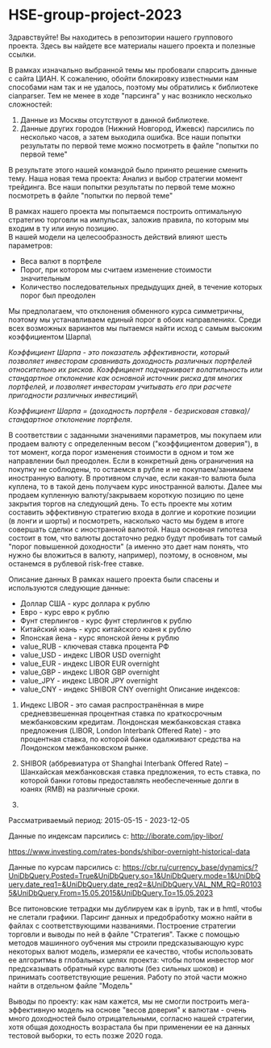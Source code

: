 # HSE-group-project-2023
Здравствуйте! Вы находитесь в репозитории нашего группового проекта. Здесь вы найдете все материалы нашего проекта и полезные ссылки. 

В рамках изначально выбранной темы мы пробовали спарсить данные с сайта ЦИАН. К сожалению, обойти блокировку известными нам способами нам так и не удалось, поэтому мы обратились к библиотеке cianparser.
Тем не менее в ходе "парсинга" у нас возникло несколько сложностей: 
1. Данные из Москвы отсутствуют в данной библиотеке.
2. Данные других городов (Нижний Новгород, Ижевск) парсились по несколько часов, а затем выходила ошибка. Все наши попытки результаты по первой теме можно посмотреть в файле "попытки по первой теме"

В результате этого нашей командой было принято решение сменить тему. Наша новая тема проекта: 
Анализ и выбор стратегии момент трейдинга. Все наши попытки результаты по первой теме можно посмотреть в файле "попытки по первой теме"

В рамках нашего проекта мы попытаемся построить оптимальную стратегию торговли на импульсах, заложив правила, по которым мы входим в ту или иную позицию.\
В нашей модели на целесообразность действий влияют шесть параметров:
- Веса валют в портфеле
- Порог, при котором мы считаем изменение стоимости значительным
- Количество последовательных предыдущих дней, в течение которых порог был
преодолен

Мы предполагаем, что отклонения обменного курса симметричны, поэтому мы устанавливаем
единый порог в обоих направлениях. Среди всех возможных вариантов мы пытаемся найти исход с самым высоким коэффициентом Шарпа\

*Коэффициент Шарпа - это показатель эффективности, который позволяет инвесторам сравнивать доходность различных портфелей относительно их рисков. Коэффициент подчеркивает волатильность или стандартное отклонение как основной источник риска для многих портфелей, и позволяет инвесторам учитывать его при расчете пригодности различных инвестиций*\

*Коэффициент Шарпа = (доходность портфеля - безрисковая ставка)/стандартное отклонение портфеля*.

В соответствии с заданными значениями параметров, мы покупаем или продаем валюту с определенным весом ("коэффициентом доверия"), в тот момент, когда порог изменения стоимости в одном и том же направлении был преодолен. Если в конкретный день ограничения на покупку не соблюдены, то остаемся в рубле и не покупаем/занимаем иностранную валюту. В противном случае, если какая-то валюта была куплена, то в такой день получаем курс иностранной валюты. Далее мы продаем купленную валюту/закрываем короткую позицию по цене закрытия торгов на следующий день. То есть проекте мы хотим составить эффективную стратегию входа в долгие и короткие позиции (в лонги и шорты) и посмотреть, насколько часто мы будем в итоге совершать сделки с иностранной валютой. Наша основная гипотеза состоит в том, что валюты достаточно редко будут пробивать тот самый "порог повышенной доходности" (а именно это дает нам понять, что нужно бы вложиться в валюту, например), поэтому, в основном, мы останемся в рублевой risk-free ставке. 

Описание данных
В рамках нашего проекта были спасены и используются следующие данные:
- Доллар США - курс доллара к рублю
- Евро - курс евро к рублю
- Фунт стерлингов - курс фунт стерлингов к рублю
- Китайский юань - курс китайского юаня к рублю
- Японская йена - курс японской йены к рублю
- value_RUB - ключевая ставка процента РФ
- value_USD - индекс LIBOR USD overnight 
- value_EUR - индекс LIBOR EUR overnight 
- value_GBP - индекс LIBOR GBP overnight 
- value_JPY - индекс LIBOR JPY overnight 
- value_CNY - индекс SHIBOR CNY overnight 
Описание индексов: 
1. Индекс LIBOR - это самая распространённая в мире средневзвешенная процентная ставка по краткосрочным межбанковским кредитам. Лондонская межбанковская ставка предложения (LIBOR, London Interbank Offered Rate) - это процентная ставка, по которой банки одалживают средства на Лондонском межбанковском рынке.

2. SHIBOR (аббревиатура от Shanghai Interbank Offered Rate) – Шанхайская межбанковская ставка предложения, то есть ставка, по которой банки готовы предоставлять необеспеченные долги в юанях (RMB) на различные сроки.
3. 
Рассматриваемый период: 2015-05-15 - 2023-12-05 

Данные по индексам парсились с: 
http://iborate.com/jpy-libor/

https://www.investing.com/rates-bonds/shibor-overnight-historical-data

Данные по курсам парсились с: https://cbr.ru/currency_base/dynamics/?UniDbQuery.Posted=True&UniDbQuery.so=1&UniDbQuery.mode=1&UniDbQuery.date_req1=&UniDbQuery.date_req2=&UniDbQuery.VAL_NM_RQ=R01035&UniDbQuery.From=15.05.2015&UniDbQuery.To=15.05.2023

Все питоновские тетрадки мы дублируем как в ipynb, так и в hmtl, чтобы не слетали графики. Парсинг данных и предобработку можно найти в файлах с соответствующими названиями. Построение стратегии торговли и выводы по ней в файле "Стратегия". Также с помощью методов машинного оубчения мы строили предсказывающую курс некоторых валют модель, измеряли ее качество, чтобы использовать ее алгоритмы в глобальных целях проекта: чтобы потом инвестор мог предсказывать обратный курс валюты (без сильных шоков) и принимать соответствующие решения. Работу по этой части можно найти в отдельном файле "Модель"





Выводы по проекту: как нам кажется, мы не смогли построить мега-эффективную модель на основе "весов доверия" к валютам - очень много доходностей было отрицательными, согласно нашей стратегии, хотя общая доходность возрастала бы при применении ее на данных тестовой выборки, то есть позже 2020 года.

